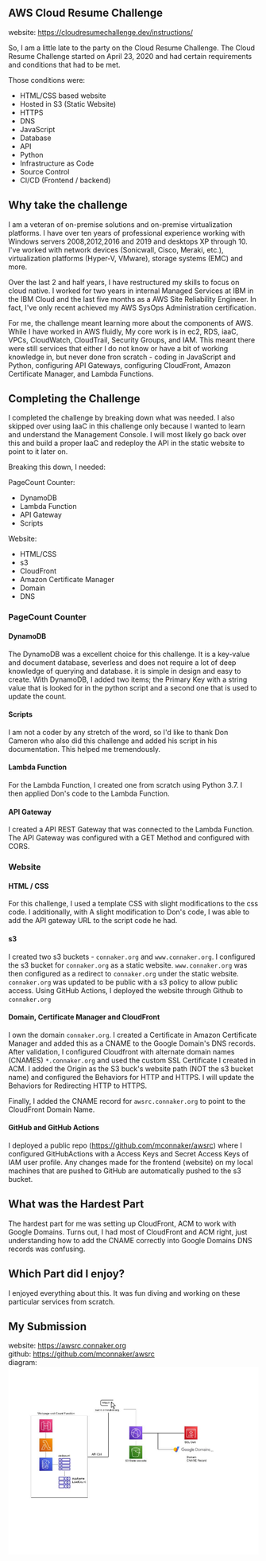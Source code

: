 ## AWS Cloud Resume Challenge
website: https://cloudresumechallenge.dev/instructions/

So, I am a little late to the party on the Cloud Resume Challenge. The Cloud Resume Challenge started on April 23, 2020 and had certain requirements and conditions that had to be met.

Those conditions were:
- HTML/CSS based website
- Hosted in S3 (Static Website)
- HTTPS
- DNS
- JavaScript
- Database
- API
- Python
- Infrastructure as Code
- Source Control
- CI/CD (Frontend / backend)

## Why take the challenge
I am a veteran of on-premise solutions and on-premise virtualization platforms. I have over ten years of professional experience working with Windows servers 2008,2012,2016 and 2019 and desktops XP through 10. I've worked with network devices (Sonicwall, Cisco, Meraki, etc.), virtualization platforms (Hyper-V, VMware), storage systems (EMC) and more.

Over the last 2 and half years, I have restructured my skills to focus on cloud native. I worked for two years in internal Managed Services at IBM in the IBM Cloud and the last five months as a AWS Site Reliability Engineer. In fact, I've only recent achieved my AWS SysOps Administration certification.

For me, the challenge meant learning more about the components of AWS. While I have worked in AWS fluidly, My core work is in ec2, RDS, iaaC, VPCs, CloudWatch, CloudTrail, Security Groups, and IAM. This meant there were still services that either I do not know or have a bit of working knowledge in, but never done fron scratch - coding in JavaScript and Python, configuring API Gateways, configuring CloudFront, Amazon Certificate Manager, and Lambda Functions.

## Completing the Challenge
I completed the challenge by breaking down what was needed. I also skipped over using IaaC in this challenge only because I wanted to learn and understand the Management Console. I will most likely go back over this and build a proper IaaC and redeploy the API in the static website to point to it later on.

Breaking this down, I needed:

PageCount Counter:
- DynamoDB
- Lambda Function
- API Gateway
- Scripts

Website:
- HTML/CSS
- s3
- CloudFront
- Amazon Certificate Manager
- Domain
- DNS

### PageCount Counter

#### DynamoDB
The DynamoDB was a excellent choice for this challenge. It is a key-value and document database, severless and does not require a lot of deep knowledge of querying and database. it is simple in design and easy to create. With DynamoDB, I added two items; the Primary Key with a string value that is looked for in the python script and a second one that is used to update the count.

#### Scripts
I am not a coder by any stretch of the word, so I'd like to thank Don Cameron who also did this challenge and added his script in his documentation. This helped me tremendously.

#### Lambda Function
For the Lambda Function, I created one from scratch using Python 3.7. I then applied Don's code to the Lambda Function.

#### API Gateway
I created a API REST Gateway that was connected to the Lambda Function. The API Gateway was configured with a GET Method and configured with CORS. 

### Website

#### HTML / CSS
For this challenge, I used a template CSS with slight modifications to the css code. I additionally, with A slight modification to Don's code, I was able to add the API gateway URL to the script code he had.

#### s3
I created two s3 buckets - `connaker.org` and `www.connaker.org`. I configured the s3 bucket for `connaker.org` as a static website. `www.connaker.org` was then configured as a redirect to `connaker.org` under the static website. `connaker.org` was updated to be public with a s3 policy to allow public access. Using GitHub Actions, I deployed the website through Github to `connaker.org`

#### Domain, Certificate Manager and CloudFront
I own the domain `connaker.org`. I created a Certificate in Amazon Certificate Manager and added this as a CNAME to the Google Domain's DNS records. After validation, I configured Cloudfront with alternate domain names (CNAMES) `*.connaker.org` and used the custom SSL Certificate I created in ACM. I added the Origin as the S3 buck's website path (NOT the s3 bucket name) and configured the Behaviors for HTTP and HTTPS. I will update the Behaviors for Redirecting HTTP to HTTPS.

Finally, I added the CNAME record for `awsrc.connaker.org` to point to the CloudFront Domain Name.

#### GitHub and GitHub Actions
I deployed a public repo (https://github.com/mconnaker/awsrc) where I configured GitHubActions with a Access Keys and Secret Access Keys of IAM user profile. Any changes made for the frontend (website) on my local machines that are pushed to GitHub are automatically pushed to the s3 bucket.

## What was the Hardest Part
The hardest part for me was setting up CloudFront, ACM to work with Google Domains. Turns out, I had most of CloudFront and ACM right, just understanding how to add the CNAME correctly into Google Domains DNS records was confusing.

## Which Part did I enjoy?
I enjoyed everything about this. It was fun diving and working on these particular services from scratch.


## My Submission
website: https://awsrc.connaker.org <br>
github: https://github.com/mconnaker/awsrc <br>
diagram:
![AWSRC](AWSRC.jpg)

